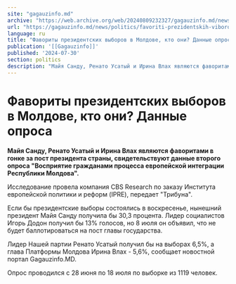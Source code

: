```yaml
---
site: "gagauzinfo.md"
archive: "https://web.archive.org/web/20240809232327/gagauzinfo.md/news/politics/favoriti-prezidentskih-viborov-v-moldove-kto-oni-dannie-oprosa"
url: "https://gagauzinfo.md/news/politics/favoriti-prezidentskih-viborov-v-moldove-kto-oni-dannie-oprosa"
language: ru
title: "Фавориты президентских выборов в Молдове, кто они? Данные опроса"
publication: '[[Gagauzinfo]]'
published: '2024-07-30'
section: politics
description: "Майя Санду, Ренато Усатый и Ирина Влах являются фаворитами в гонке за пост президента страны, свидетельствуют данные второго опроса \"Восприятие гражданами процесса европейской интеграции Республики Молдова\"."
---
```


# Фавориты президентских выборов в Молдове, кто они? Данные опроса

**Майя Санду, Ренато Усатый и Ирина Влах являются фаворитами в гонке за пост президента страны, свидетельствуют данные второго опроса "Восприятие гражданами процесса европейской интеграции Республики Молдова".**

Исследование провела компания CBS Research по заказу Института европейской политики и реформ (IPRE), передает "Трибуна".

Если бы президентские выборы состоялись в воскресенье, нынешний президент Майя Санду получила бы 30,3 процента. Лидер социалистов Игорь Додон получил бы 13% голосов, но 8 июля он объявил, что не будет баллотироваться на пост главы государства.

Лидер Нашей партии Ренато Усатый получил бы на выборах 6,5%, а глава Платформы Молдова Ирина Влах - 5,6%, сообщает новостной портал Gagauzinfo.MD.

Опрос проводился с 28 июня по 18 июля по выборке из 1119 человек.